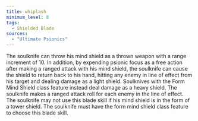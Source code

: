 ```yaml
---
title: whiplash
minimum_level: 8
tags:
  - Shielded Blade
sources:
  - "Ultimate Psionics"
---
```


The soulknife can throw his mind shield as a thrown weapon with a range increment of 10. In addition, by expending psionic focus as a free action after making a ranged attack with his mind shield, the soulknife can cause the shield to return back to his hand, hitting any enemy in line of effect from his target and dealing damage as a light shield. Soulknives with the Form Mind Shield class feature instead deal damage as a heavy shield. The soulknife makes a ranged attack roll for each enemy in the line of effect. The soulknife may not use this blade skill if his mind shield is in the form of a tower shield. The soulknife must have the form mind shield class feature to choose this blade skill.
